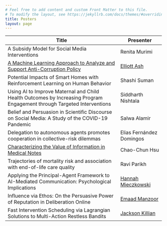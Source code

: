 ```yaml
---
# Feel free to add content and custom Front Matter to this file.
# To modify the layout, see https://jekyllrb.com/docs/themes/#overriding-theme-defaults
title: Posters
layout: page
---
```


| Title                                                                                                                   | Presenter                        |
|-------------------------------------------------------------------------------------------------------------------------|----------------------------------|
| A Subsidy Model for Social Media Interventions                                                                          | Renita Murimi                    |
| <a href = "https://papers.ssrn.com/sol3/papers.cfm?abstract_id=3589545">A Machine Learning Approach to Analyze and Support Anti-Corruption Policy</a>                                               | <a href="http://elliottash.com/">Elliott Ash</a>                      |
| Potential Impacts of Smart Homes with Reinforcement Learning on Human Behavior                                          | Shashi Suman                     |
| Using AI to Improve Maternal and Child Health Outcomes by Increasing Program Engagement through Targeted Interventions  | Siddharth Nishtala               |
| Belief and Persuasion in Scientific Discourse on Social Media: A Study of the COVID-19 Pandemic                         | Salwa Alamir                     |
| Delegation to autonomous agents promotes cooperation in collective-risk dilemmas                                        | Elias Fernández Domingos         |
| <a href="https://arxiv.org/abs/2010.03574">Characterizing the Value of Information in Medical Notes</a>                                                               | Chao-Chun Hsu                    |
| Trajectories of mortality risk and association with end-of-life care quality                                            | Ravi Parikh                      |
| Applying the Principal-Agent Framework to AI-Mediated Communication: Psychological Implications                         | <a href = "https://www.hnmiecz.com/">Hannah Mieczkowski</a>               |
| Influence via Ethos: On the Persuasive Power of Reputation in Deliberation Online                                       | <a href = "https://emaadmanzoor.com/">Emaad Manzoor</a>                   |
| Fast Intervention Scheduling via Lagrangian Solutions to Multi-Action Restless Bandits                                  | <a href = "https://killian-34.github.io/">Jackson Killian</a>                  |

